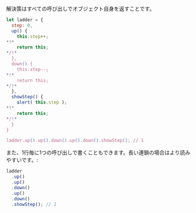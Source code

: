 解決策はすべての呼び出しでオブジェクト自身を返すことです。

```js run demo
let ladder = {
  step: 0,
  up() {
    this.step++;
*!*
    return this;
*/!*
  },
  down() {
    this.step--;
*!*
    return this;
*/!*
  },
  showStep() {
    alert( this.step );
*!*
    return this;
*/!*
  }
}

ladder.up().up().down().up().down().showStep(); // 1
```

また、1行毎に1つの呼び出しで書くこともできます。長い連鎖の場合はより読みやすいです。:

```js
ladder
  .up()
  .up()
  .down()
  .up()
  .down()
  .showStep(); // 1
```

